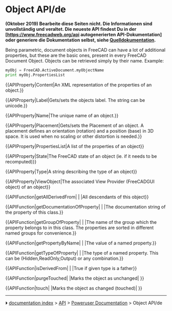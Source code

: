 # Object API/de
**(Oktober 2019) Bearbeite diese Seiten nicht. Die Informationen sind unvollständig und veraltet. Die neueste API findest Du in der [https://www.freecadweb.org/api autogenerierten API-Dokumentation] oder generiere die Dokumentation selbst, siehe [Quelldokumentation](Source_documentation/de.md).**

Being parametric, document objects in FreeCAD can have a lot of additional properties, but these are the basic ones, present in every FreeCAD Document Object. Objects can be retrieved simply by their name. Example: 
```python
myObj = FreeCAD.ActiveDocument.myObjectName
print myObj.PropertiesList
```


{{APIProperty|Content|An XML representation of the properties of an object.}}


{{APIProperty|Label|Gets/sets the objects label. The string can be unicode.}}


{{APIProperty|Name|The unique name of an object.}}


{{APIProperty|Placement|Gets/sets the Placement of an object. A placement defines an orientation (rotation) and a position (base) in 3D space. It is used when no scaling or other distortion is needed.}}


{{APIProperty|PropertiesList|A list of the properties of an object}}


{{APIProperty|State|The FreeCAD state of an object (ie. if it needs to be recomputed)}}


{{APIProperty|Type|A string describing the type of an object}}


{{APIProperty|ViewObject|The associated View Provider (FreeCADGUI object) of an object}}


{{APIFunction|getAllDerivedFrom| | |All descendants of this object}}


{{APIFunction|getDocumentationOfProperty| | |The documentation string of the property of this class.}}


{{APIFunction|getGroupOfProperty| | |The name of the group which the property belongs to in this class. The properties are sorted in different named groups for convenience.}}


{{APIFunction|getPropertyByName| | |The value of a named property.}}


{{APIFunction|getTypeOfProperty| | |The type of a named property. This can be (Hidden,ReadOnly,Output) or any combination.}}


{{APIFunction|isDerivedFrom| | |True if given type is a father}}


{{APIFunction|purgeTouched| |Marks the object as unchanged| }}


{{APIFunction|touch| |Marks the object as changed (touched)| }}



---
⏵ [documentation index](../README.md) > [API](Category_API.md) > [Poweruser Documentation](Category_Poweruser%20Documentation.md) > Object API/de
